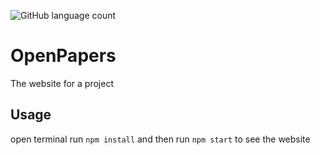 ![GitHub language count](https://img.shields.io/github/languages/count/atalaydenknalbant/openpapers) 

# OpenPapers
The website for a project

## Usage
open terminal run `npm install` and then run `npm start` to see the website 
